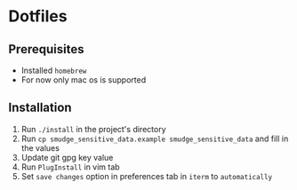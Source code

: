 # Dotfiles
## Prerequisites
- Installed `homebrew`
- For now only mac os is supported
## Installation
1. Run `./install` in the project's directory
2. Run `cp smudge_sensitive_data.example smudge_sensitive_data` and fill in the values
3. Update git gpg key value
3. Run `PlugInstall` in vim tab
3. Set `save changes` option in preferences tab in `iterm` to `automatically`
